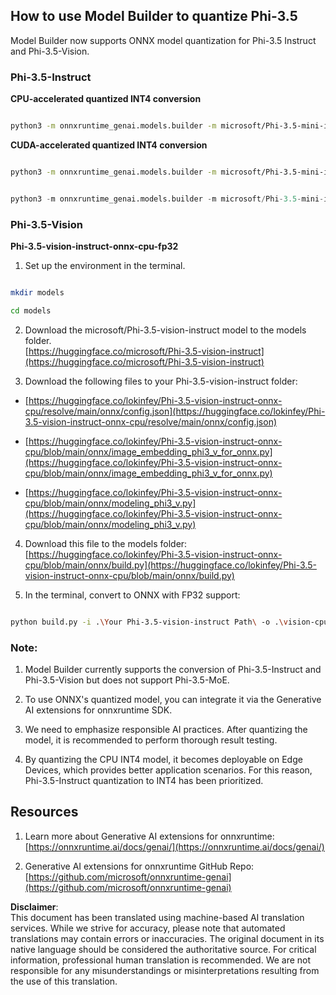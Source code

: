## **How to use Model Builder to quantize Phi-3.5**

Model Builder now supports ONNX model quantization for Phi-3.5 Instruct and Phi-3.5-Vision.

### **Phi-3.5-Instruct**

**CPU-accelerated quantized INT4 conversion**

```bash

python3 -m onnxruntime_genai.models.builder -m microsoft/Phi-3.5-mini-instruct  -o ./onnx-cpu -p int4 -e cpu -c ./Phi-3.5-mini-instruct

```

**CUDA-accelerated quantized INT4 conversion**

```bash

python3 -m onnxruntime_genai.models.builder -m microsoft/Phi-3.5-mini-instruct  -o ./onnx-cpu -p int4 -e cuda -c ./Phi-3.5-mini-instruct

```

```python

python3 -m onnxruntime_genai.models.builder -m microsoft/Phi-3.5-mini-instruct  -o ./onnx-cpu -p int4 -e cuda -c ./Phi-3.5-mini-instruct

```

### **Phi-3.5-Vision**

**Phi-3.5-vision-instruct-onnx-cpu-fp32**

1. Set up the environment in the terminal.

```bash

mkdir models

cd models 

```

2. Download the microsoft/Phi-3.5-vision-instruct model to the models folder.  
[https://huggingface.co/microsoft/Phi-3.5-vision-instruct](https://huggingface.co/microsoft/Phi-3.5-vision-instruct)

3. Download the following files to your Phi-3.5-vision-instruct folder:

- [https://huggingface.co/lokinfey/Phi-3.5-vision-instruct-onnx-cpu/resolve/main/onnx/config.json](https://huggingface.co/lokinfey/Phi-3.5-vision-instruct-onnx-cpu/resolve/main/onnx/config.json)

- [https://huggingface.co/lokinfey/Phi-3.5-vision-instruct-onnx-cpu/blob/main/onnx/image_embedding_phi3_v_for_onnx.py](https://huggingface.co/lokinfey/Phi-3.5-vision-instruct-onnx-cpu/blob/main/onnx/image_embedding_phi3_v_for_onnx.py)

- [https://huggingface.co/lokinfey/Phi-3.5-vision-instruct-onnx-cpu/blob/main/onnx/modeling_phi3_v.py](https://huggingface.co/lokinfey/Phi-3.5-vision-instruct-onnx-cpu/blob/main/onnx/modeling_phi3_v.py)

4. Download this file to the models folder:  
[https://huggingface.co/lokinfey/Phi-3.5-vision-instruct-onnx-cpu/blob/main/onnx/build.py](https://huggingface.co/lokinfey/Phi-3.5-vision-instruct-onnx-cpu/blob/main/onnx/build.py)

5. In the terminal, convert to ONNX with FP32 support:

```bash

python build.py -i .\Your Phi-3.5-vision-instruct Path\ -o .\vision-cpu-fp32 -p f32 -e cpu

```

### **Note:**

1. Model Builder currently supports the conversion of Phi-3.5-Instruct and Phi-3.5-Vision but does not support Phi-3.5-MoE.

2. To use ONNX's quantized model, you can integrate it via the Generative AI extensions for onnxruntime SDK.

3. We need to emphasize responsible AI practices. After quantizing the model, it is recommended to perform thorough result testing.

4. By quantizing the CPU INT4 model, it becomes deployable on Edge Devices, which provides better application scenarios. For this reason, Phi-3.5-Instruct quantization to INT4 has been prioritized.

## **Resources**

1. Learn more about Generative AI extensions for onnxruntime:  
[https://onnxruntime.ai/docs/genai/](https://onnxruntime.ai/docs/genai/)

2. Generative AI extensions for onnxruntime GitHub Repo:  
[https://github.com/microsoft/onnxruntime-genai](https://github.com/microsoft/onnxruntime-genai)

**Disclaimer**:  
This document has been translated using machine-based AI translation services. While we strive for accuracy, please note that automated translations may contain errors or inaccuracies. The original document in its native language should be considered the authoritative source. For critical information, professional human translation is recommended. We are not responsible for any misunderstandings or misinterpretations resulting from the use of this translation.